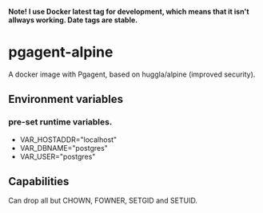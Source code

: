 **Note! I use Docker latest tag for development, which means that it isn't allways working. Date tags are stable.**

# pgagent-alpine
A docker image with Pgagent, based on huggla/alpine (improved security).

## Environment variables
### pre-set runtime variables.
* VAR_HOSTADDR="localhost"
* VAR_DBNAME="postgres"
* VAR_USER="postgres"

## Capabilities
Can drop all but CHOWN, FOWNER, SETGID and SETUID.
